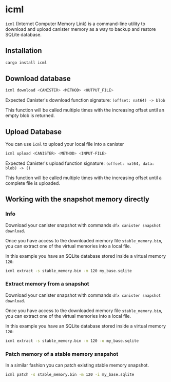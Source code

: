# icml
`icml` (Internet Computer Memory Link) is a command-line utility to download and upload canister memory as a way to backup and restore SQLite database.


## Installation

```bash
cargo install icml
```


## Download database

```bash
icml download <CANISTER> <METHOD> <OUTPUT_FILE>
```

Expected Canister's download function signature: `(offset: nat64) -> blob`

This function will be called multiple times with the increasing offset until an empty blob is returned.


## Upload Database

You can use `icml` to upload your local file into a canister
```bash
icml upload <CANISTER> <METHOD> <INPUT-FILE>
```

Expected Canister's upload function signature: `(offset: nat64, data: blob) -> ()`

This function will be called multiple times with the increasing offset until a complete file is uploaded.


## Working with the snapshot memory directly

### Info

Download your canister snapshot with commands `dfx canister snapshot download`.

Once you have access to the downloaded memory file `stable_memory.bin`, you can extract one of the virtual memories into a local file.

In this example you have an SQLite database stored inside a virtual memory `120`:

```bash
icml extract -s stable_memory.bin -m 120 my_base.sqlite
```


### Extract memory from a snapshot

Download your canister snapshot with commands `dfx canister snapshot download`.

Once you have access to the downloaded memory file `stable_memory.bin`, you can extract one of the virtual memories into a local file.

In this example you have an SQLite database stored inside a virtual memory `120`:

```bash
icml extract -s stable_memory.bin -m 120 -o my_base.sqlite
```

### Patch memory of a stable memory snapshot

In a similar fashion you can patch existing stable memory snapshot. 

```bash
icml patch -s stable_memory.bin -m 120 -i my_base.sqlite
```


